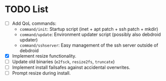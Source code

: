 # TODO List

- [ ] Add QoL commands:
  - `command/init`: Startup script (inet + apt patch + ssh patch + mkdir)
  - `command/update`: Environment updater script (possibly also debdroid updater)
  - `command/sshserver`: Easy management of the ssh server outside of debdroid
- [X] Implement resize functionality.
- [ ] Update old binaries  (`e2fsck`, `resize2fs`, `truncate`)
- [ ] Implement install failsafes against accidental overwrites.
- [ ] Prompt resize during install.
